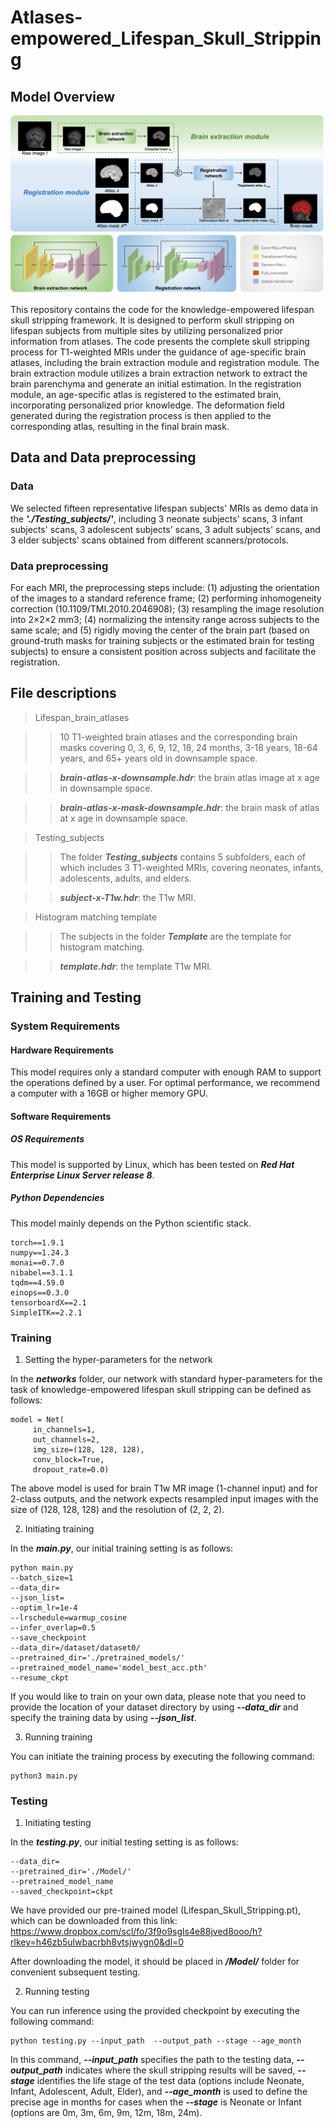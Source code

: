 # Atlases-empowered_Lifespan_Skull_Stripping

## Model Overview

![image](https://github.com/DBC-Lab/Atlases-empowered_Lifespan_Skull_Stripping/blob/main/Fig_S2.png)

This repository contains the code for the knowledge-empowered lifespan skull stripping framework. It is designed to perform skull stripping on lifespan subjects from multiple sites by utilizing personalized prior information from atlases. The code presents the complete skull stripping process for T1-weighted MRIs under the guidance of age-specific brain atlases, including the brain extraction module and registration module. The brain extraction module utilizes a brain extraction network to extract the brain parenchyma and generate an initial estimation. In the registration module, an age-specific atlas is registered to the estimated brain, incorporating personalized prior knowledge. The deformation field generated during the registration process is then applied to the corresponding atlas, resulting in the final brain mask.

## Data and Data preprocessing
### Data
We selected fifteen representative lifespan subjects' MRIs as demo data in the ***'./Testing_subjects/'***, including 3 neonate subjects' scans, 3 infant subjects' scans, 3 adolescent subjects' scans, 3 adult subjects' scans, and 3 elder subjects' scans obtained from different scanners/protocols.
    

### Data preprocessing
For each MRI, the preprocessing steps include:  (1) adjusting the orientation of the images to a standard reference frame; (2) performing inhomogeneity correction (10.1109/TMI.2010.2046908); (3) resampling the image resolution into 2×2×2 mm3; (4) normalizing the intensity range across subjects to the same scale; and (5) rigidly moving the center of the brain part (based on ground-truth masks for training subjects or the estimated brain for testing subjects) to ensure a consistent position across subjects and facilitate the registration.


## File descriptions
> Lifespan_brain_atlases

>> 10 T1-weighted brain atlases and the corresponding brain masks covering 0, 3, 6, 9, 12, 18, 24 months, 3-18 years, 18-64 years, and 65+ years old in downsample space.

>> ***brain-atlas-x-downsample.hdr***: the brain atlas image at x age in downsample space.

>> ***brain-atlas-x-mask-downsample.hdr***: the brain mask of atlas at x age in downsample space.

> Testing_subjects

>> The folder ***Testing_subjects*** contains 5 subfolders, each of which includes 3 T1-weighted MRIs, covering neonates, infants, adolescents, adults, and elders.

>> ***subject-x-T1w.hdr***: the T1w MRI.

> Histogram matching template

>> The subjects in the folder ***Template*** are the template for histogram matching.

>> ***template.hdr***: the template T1w MRI.


## Training and Testing
### System Requirements
#### Hardware Requirements
This model requires only a standard computer with enough RAM to support the operations defined by a user. For optimal performance, we recommend a computer with a 16GB or higher memory GPU.

#### Software Requirements
##### OS Requirements
This model is supported by Linux, which has been tested on ***Red Hat Enterprise Linux Server release 8***.
##### Python Dependencies
This model mainly depends on the Python scientific stack.

    torch==1.9.1
    numpy==1.24.3
    monai==0.7.0
    nibabel==3.1.1
    tqdm==4.59.0
    einops==0.3.0
    tensorboardX==2.1
    SimpleITK==2.2.1 


### Training

1. Setting the hyper-parameters for the network

In the ***networks*** folder, our network with standard hyper-parameters for the task of knowledge-empowered lifespan skull stripping can be defined as follows:

   ```
   model = Net(
        in_channels=1,
        out_channels=2,
        img_size=(128, 128, 128),
        conv_block=True,
        dropout_rate=0.0)
   ```
   
The above model is used for brain T1w MR image (1-channel input) and for 2-class outputs, and the network expects resampled input images with the size of (128, 128, 128) and the resolution of (2, 2, 2). 

2. Initiating training

In the ***main.py***, our initial training setting is as follows:

   ```
   python main.py
   --batch_size=1
   --data_dir=
   --json_list=
   --optim_lr=1e-4
   --lrschedule=warmup_cosine
   --infer_overlap=0.5
   --save_checkpoint
   --data_dir=/dataset/dataset0/
   --pretrained_dir='./pretrained_models/'
   --pretrained_model_name='model_best_acc.pth'
   --resume_ckpt
   ```

If you would like to train on your own data, please note that you need to provide the location of your dataset directory by using ***--data_dir*** and specify the training data by using ***--json_list***.

3. Running training

You can initiate the training process by executing the following command:

```
python3 main.py
```

### Testing
1. Initiating testing

In the ***testing.py***, our initial testing setting is as follows:

```
--data_dir=
--pretrained_dir='./Model/'
--pretrained_model_name
--saved_checkpoint=ckpt
```
We have provided our pre-trained model (Lifespan_Skull_Stripping.pt), which can be downloaded from this link: https://www.dropbox.com/scl/fo/3f9o9sgls4e88jved8ooo/h?rlkey=h46zb5ulwbacrbh8vtsjwygn0&dl=0

After downloading the model, it should be placed in ***/Model/*** folder for convenient subsequent testing.

2. Running testing

You can run inference using the provided checkpoint by executing the following command:

```
python testing.py --input_path  --output_path --stage --age_month
```
In this command, ***--input_path*** specifies the path to the testing data, ***--output_path*** indicates where the skull stripping results will be saved, ***--stage*** identifies the life stage of the test data (options include Neonate, Infant, Adolescent, Adult, Elder), and ***--age_month*** is used to define the precise age in months for cases when the ***--stage*** is Neonate or Infant (options are 0m, 3m, 6m, 9m, 12m, 18m, 24m).

